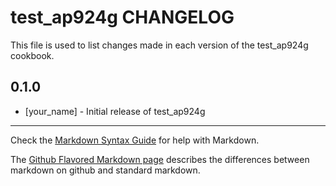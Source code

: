 test_ap924g CHANGELOG
=====================

This file is used to list changes made in each version of the test_ap924g cookbook.

0.1.0
-----
- [your_name] - Initial release of test_ap924g

- - -
Check the [Markdown Syntax Guide](http://daringfireball.net/projects/markdown/syntax) for help with Markdown.

The [Github Flavored Markdown page](http://github.github.com/github-flavored-markdown/) describes the differences between markdown on github and standard markdown.
